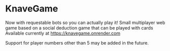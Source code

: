 # KnaveGame
Now with requestable bots so you can actually play it!
Small multiplayer web game based on a social deduction game that can be played with cards
Available currently at https://knavegame.onrender.com

Support for player numbers other than 5 may be added in the future.
